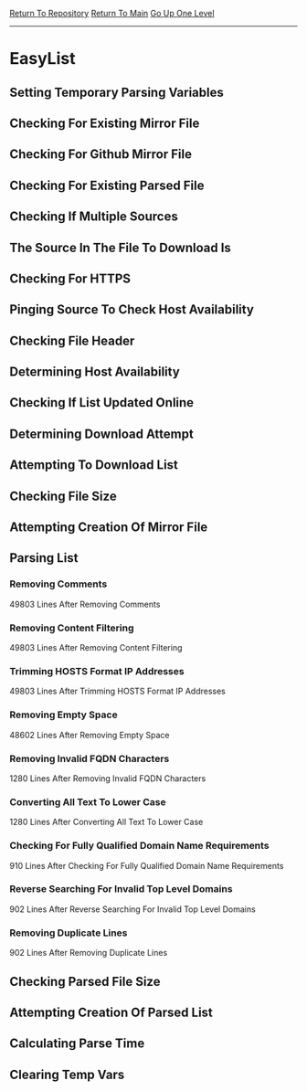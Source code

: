 [Return To Repository](https://github.com/deathbybandaid/piholeparser/)
[Return To Main](https://github.com/deathbybandaid/piholeparser/blob/master/RecentRunLogs/Mainlog.md)
[Go Up One Level](https://github.com/deathbybandaid/piholeparser/blob/master/RecentRunLogs/TopLevelScripts/30-Processing-External-Blacklists.md)
____________________________________
# EasyList
## Setting Temporary Parsing Variables
## Checking For Existing Mirror File
## Checking For Github Mirror File
## Checking For Existing Parsed File
## Checking If Multiple Sources
## The Source In The File To Download Is
## Checking For HTTPS
## Pinging Source To Check Host Availability
## Checking File Header
## Determining Host Availability
## Checking If List Updated Online
## Determining Download Attempt
## Attempting To Download List
## Checking File Size
## Attempting Creation Of Mirror File
## Parsing List
### Removing Comments
49803 Lines After Removing Comments
### Removing Content Filtering
49803 Lines After Removing Content Filtering
### Trimming HOSTS Format IP Addresses
49803 Lines After Trimming HOSTS Format IP Addresses
### Removing Empty Space
48602 Lines After Removing Empty Space
### Removing Invalid FQDN Characters
1280 Lines After Removing Invalid FQDN Characters
### Converting All Text To Lower Case
1280 Lines After Converting All Text To Lower Case
### Checking For Fully Qualified Domain Name Requirements
910 Lines After Checking For Fully Qualified Domain Name Requirements
### Reverse Searching For Invalid Top Level Domains
902 Lines After Reverse Searching For Invalid Top Level Domains
### Removing Duplicate Lines
902 Lines After Removing Duplicate Lines
## Checking Parsed File Size
## Attempting Creation Of Parsed List
## Calculating Parse Time
## Clearing Temp Vars
